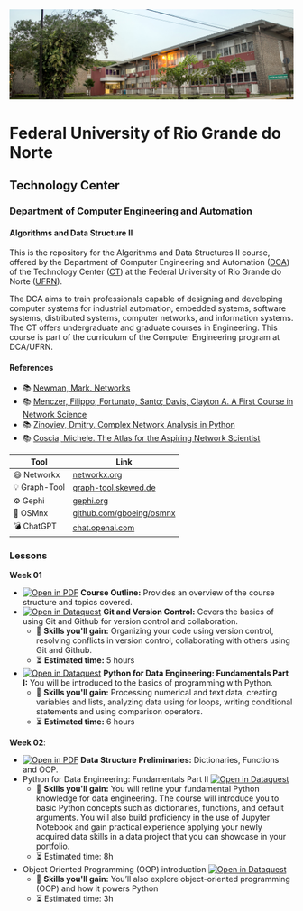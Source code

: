 
<center><img width="800" src="images/ct.jpeg"></center>

# Federal University of Rio Grande do Norte
## Technology Center
### Department of Computer Engineering and Automation 
#### Algorithms and Data Structure II

This is the repository for the Algorithms and Data Structures II course, offered by the Department of Computer Engineering and Automation ([DCA](https://www.dca.ufrn.br)) of the Technology Center ([CT](https://www.ct.ufrn.br/)) at the Federal University of Rio Grande do Norte ([UFRN](https://www.ufrn.br)).

The DCA aims to train professionals capable of designing and developing computer systems for industrial automation, embedded systems, software systems, distributed systems, computer networks, and information systems. The CT offers undergraduate and graduate courses in Engineering. This course is part of the curriculum of the Computer Engineering program at DCA/UFRN.


#### References

- :books: [Newman, Mark. Networks](https://global.oup.com/academic/product/networks-9780198805090?cc=br&lang=en&)
- :books: [Menczer, Filippo; Fortunato, Santo; Davis, Clayton A. A First Course in Network Science](https://www.cambridge.org/us/academic/subjects/physics/statistical-physics/first-course-network-science)
- :books: [Zinoviev, Dmitry. Complex Network Analysis in Python](https://pragprog.com/titles/dzcnapy/complex-network-analysis-in-python/)
- :books: [Coscia, Michele. The Atlas for the Aspiring Network Scientist](https://www.networkatlas.eu/)


| Tool | Link |
|------|------|
| :smiley: Networkx | [networkx.org](https://networkx.org/) |
| :bulb: Graph-Tool | [graph-tool.skewed.de](https://graph-tool.skewed.de/) |
| :gear: Gephi | [gephi.org](https://gephi.org/) |
| :rocket: OSMnx | [github.com/gboeing/osmnx](https://github.com/gboeing/osmnx) |
| :bomb: ChatGPT | [chat.openai.com](https://chat.openai.com/chat) |


### Lessons

**Week 01**
- [![Open in PDF](https://img.shields.io/badge/-PDF-EC1C24?style=flat-square&logo=adobeacrobatreader)](https://github.com/ivanovitchm/datastructure/tree/main/lessons/week_01/Week_01.pdf) **Course Outline:** Provides an overview of the course structure and topics covered.
- [![Open in Dataquest](https://img.shields.io/badge/link-dataquest-green)](https://www.dataquest.io/course/git-and-vcs/) **Git and Version Control:** Covers the basics of using Git and Github for version control and collaboration.
    - :facepunch: **Skills you'll gain:** Organizing your code using version control, resolving conflicts in version control, collaborating with others using Git and Github.
    - :hourglass_flowing_sand: **Estimated time:** 5 hours
- [![Open in Dataquest](https://img.shields.io/badge/link-dataquest-green)](https://www.dataquest.io/course/python-fundamentals-de/) **Python for Data Engineering: Fundamentals Part I:** You will be introduced to the basics of programming with Python.
    - :facepunch: **Skills you'll gain:** Processing numerical and text data, creating variables and lists, analyzing data using for loops, writing conditional statements and using comparison operators.
     - :hourglass_flowing_sand: **Estimated time:** 6 hours

**Week 02**: 
- [![Open in PDF](https://img.shields.io/badge/-PDF-EC1C24?style=flat-square&logo=adobeacrobatreader)](https://github.com/ivanovitchm/datastructure/tree/main/lessons/week_02/week_02.pdf) **Data Structure Preliminaries:** Dictionaries, Functions and OOP.
- Python for Data Engineering: Fundamentals Part II [![Open in Dataquest](https://img.shields.io/badge/link-dataquest-green)](https://www.dataquest.io/course/python-fundamentals-de-ii/)
    - :facepunch: **Skills you'll gain:** You will refine your fundamental Python knowledge for data engineering. The course will introduce you to basic Python concepts such as dictionaries, functions, and default arguments. You will also build proficiency in the use of Jupyter Notebook and gain practical experience applying your newly acquired data skills in a data project that you can showcase in your portfolio.
    - :hourglass_flowing_sand: Estimated time: 8h
- Object Oriented Programming (OOP) introduction [![Open in Dataquest](https://img.shields.io/badge/link-dataquest-green)](https://app.dataquest.io/c/78/m/435/object-oriented-python/1/introduction)
    - :facepunch: **Skills you'll gain:** You’ll also explore object-oriented programming (OOP) and how it powers Python
    - :hourglass_flowing_sand: Estimated time: 3h